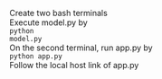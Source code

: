 Create two bash terminals<br>
Execute model.py by<br>
<code>python model.py</code><br>
On the second terminal, run app.py by<br>
<code>python app.py</code><br>
Follow the local host link of app.py
